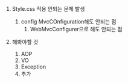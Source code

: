 1. Style.css 적용 안되는 문제 발생
    1. config MvcCOnfiguration해도 안되는 점
       1. WebMvcConfigurer으로 해도 안되는 점


2. 해봐야할 것

   1. AOP
   2. VO
   3. Exception
   4. 추가